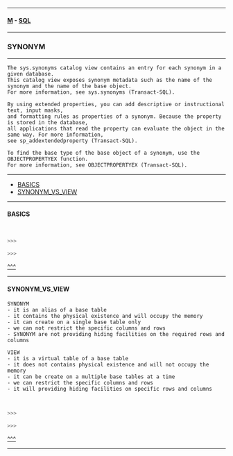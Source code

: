 
---

#### [M](https://github.com/ttltrk/TTT/blob/master/menu.md) - [SQL](https://github.com/ttltrk/TTT/blob/master/SQL/SQL.md)

---

### SYNONYM

---

```
The sys.synonyms catalog view contains an entry for each synonym in a given database.
This catalog view exposes synonym metadata such as the name of the synonym and the name of the base object.
For more information, see sys.synonyms (Transact-SQL).

By using extended properties, you can add descriptive or instructional text, input masks,
and formatting rules as properties of a synonym. Because the property is stored in the database,
all applications that read the property can evaluate the object in the same way. For more information,
see sp_addextendedproperty (Transact-SQL).

To find the base type of the base object of a synonym, use the OBJECTPROPERTYEX function.
For more information, see OBJECTPROPERTYEX (Transact-SQL).
```

---

* [BASICS](#BASICS)
* [SYNONYM_VS_VIEW](#SYNONYM_VS_VIEW)

---

#### BASICS

```sql


>>>

>>>
```


[^^^](#SYNONYM)

---

#### SYNONYM_VS_VIEW

```
SYNONYM
- it is an alias of a base table
- it contains the physical existence and will occupy the memory
- it can create on a single base table only
- we can not restrict the specific columns and rows
- SYNONYM are not providing hiding facilities on the required rows and columns

VIEW
- it is a virtual table of a base table
- it does not contains physical existence and will not occupy the memory
- it can be create on a multiple base tables at a time
- we can restrict the specific columns and rows
- it will providing hiding facilities on specific rows and columns
```

```sql


>>>

>>>
```


[^^^](#SYNONYM)

---
